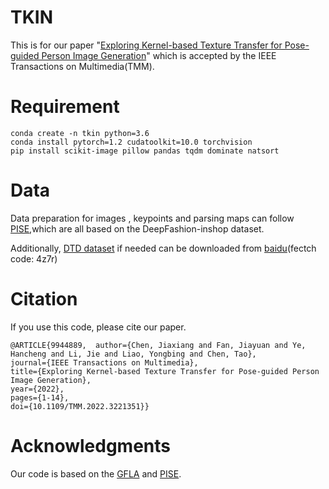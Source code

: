 # TKIN
This is for our paper "[Exploring Kernel-based Texture Transfer for Pose-guided Person Image Generation](10.1109/TMM.2022.3221351)" which is accepted by the IEEE Transactions on Multimedia(TMM).
# Requirement
```
conda create -n tkin python=3.6
conda install pytorch=1.2 cudatoolkit=10.0 torchvision
pip install scikit-image pillow pandas tqdm dominate natsort 
```
# Data
Data preparation for images , keypoints and parsing maps can follow [PISE](https://github.com/Zhangjinso/PISE),which are all based on the DeepFashion-inshop dataset.

Additionally, [DTD dataset](https://paperswithcode.com/dataset/dtd) if needed can be downloaded from [baidu](https://pan.baidu.com/s/11HTqi2esY9nMorzcSi1qkg)(fectch code: 4z7r)

# Citation

If you use this code, please cite our paper.

```
@ARTICLE{9944889,  author={Chen, Jiaxiang and Fan, Jiayuan and Ye, Hancheng and Li, Jie and Liao, Yongbing and Chen, Tao},  
journal={IEEE Transactions on Multimedia},   
title={Exploring Kernel-based Texture Transfer for Pose-guided Person Image Generation},   
year={2022},  
pages={1-14},  
doi={10.1109/TMM.2022.3221351}}
```
# Acknowledgments
Our code is based on the [GFLA](https://github.com/RenYurui/Global-Flow-Local-Attention) and [PISE](https://github.com/Zhangjinso/PISE).
